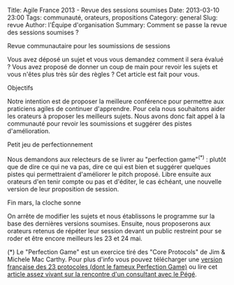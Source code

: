 Title: Agile France 2013 - Revue des sessions soumises
Date: 2013-03-10 23:00
Tags: communauté, orateurs, propositions
Category: general
Slug: revue
Author: l'Équipe d'organisation
Summary: Comment se passe la revue des sessions soumises ?

<span class="soon-med color">Revue communautaire pour les soumissions de sessions</span>

<span class="soon-med">
Vous avez déposé un sujet et vous vous demandez comment il sera évalué ? Vous avez proposé de donner un coup de main pour revoir les sujets et vous n'êtes plus très sûr des règles ? Cet article est fait pour vous.
</span>

<span class="soon-med color">Objectifs</span>

<span class="soon-med">
Notre intention est de proposer la meilleure conférence pour permettre aux praticiens agiles de continuer d'apprendre. Pour cela nous souhaitons aider les orateurs à proposer les meilleurs sujets.  
Nous avons donc fait appel à la communauté pour revoir les soumissions et suggérer des pistes d'amélioration.
</span>

<span class="soon-med color">Petit jeu de perfectionnement</span>

<span class="soon-med">
Nous demandons aux relecteurs de se livrer au "perfection game"<sup>(*)</sup> : plutôt que de dire ce qui ne va pas, dire ce qui est bien et suggérer quelques pistes qui permettraient d'améliorer le pitch proposé.
</span>

<span class="soon-med">
Libre ensuite aux orateurs d'en tenir compte ou pas et d'éditer, le cas échéant, une nouvelle version de leur proposition de session. 
</span>

<span class="soon-med color">Fin mars, la cloche sonne</span>

<span class="soon-med">
On arrête de modifier les sujets et nous établissons le programme sur la base des dernières versions soumises. Ensuite, nous proposerons aux orateurs retenus de répéter leur session devant un public restreint pour se roder et être encore meilleurs les 23 et 24 mai.
</span>

(*) Le "Perfection Game" est un exercice tiré des "Core Protocols" de Jim & Michele Mac Carthy. Pour plus d'info vous pouvez télécharger une [version française des 23 protocoles (dont le fameux Perfection Game)][1] ou lire cet [article assez vivant sur la rencontre d'un consultant avec le <span class="color">Pégé</span>][2].

[1]: http://www.mccarthyshow.com/wp-content/uploads/2011/02/Equipe+v2.0-1.2.doc "Core Protocols - Français"
[2]: http://partageons-ce-qui-nous-departage.com/perfection-game

